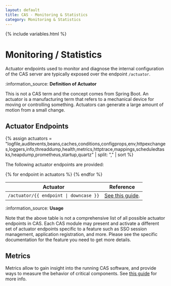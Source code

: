 ```yaml
---
layout: default
title: CAS - Monitoring & Statistics
category: Monitoring & Statistics
---
```


{% include variables.html %}

# Monitoring / Statistics

Actuator endpoints used to monitor and diagnose the internal 
configuration of the CAS server are typically exposed over the endpoint `/actuator`.

<div class="alert alert-info">:information_source: <strong>Definition of Actuator</strong><p>
This is not a CAS term and the concept comes from Spring Boot. An actuator is a manufacturing term that refers to a mechanical device 
for moving or controlling something. Actuators can generate a large amount of motion from a small change.
</p></div>

## Actuator Endpoints

{% assign actuators = "logfile,auditevents,beans,caches,conditions,configprops,env,httpexchanges,loggers,info,threaddump,health,metrics,httptrace,mappings,scheduledtasks,heapdump,prometheus,startup,quartz" | split: "," | sort %}

The following actuator endpoints are provided:

<table class="cas-datatable actuators-table" data-page-length="15">
  <thead>
    <tr><th>Actuator</th><th>Reference</th></tr>
  </thead>
  <tbody>
    {% for endpoint in actuators %}
    <tr>
    <td><code>/actuator/{{ endpoint | downcase }}</code></td>
    <td><a href="actuators/Actuator-Endpoint-{{ endpoint | capitalize }}.html">See this guide</a>.</td>
    </tr>
    {% endfor %}
  </tbody>
</table>

<div class="alert alert-info">:information_source: <strong>Usage</strong><p>
Note that the above table is not a comprehensive list of all possible actuator endpoints in CAS. Each CAS module may present
and activate a different set of actuator endpoints specific to a feature such as SSO session management, 
application registration, and more. Please see the specific documentation for the feature you need to get more details.</p></div>

## Metrics

Metrics allow to gain insight into the running CAS software, and provide 
ways to measure the behavior of critical components. 
See [this guide](Configuring-Metrics.html) for more info.
